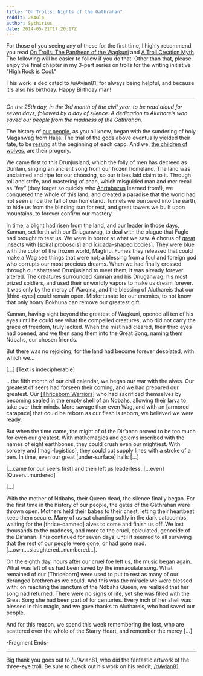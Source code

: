 ```yaml
---
title: "On Trolls: Nights of the Gathrahan"
reddit: 264ulp
author: Sythirius
date: 2014-05-21T17:20:17Z
---
```


For those of you seeing any of these for the first time, I highly recommend you read [On Trolls: The Pantheon of the Wagkuni](http://www.reddit.com/r/teslore/comments/261v2i/on_trolls_the_pantheon_of_the_wagkuni/) and [A Troll Creation Myth](http://www.reddit.com/r/teslore/comments/262a1w/a_troll_creation_myth/). The following will be easier to follow if you do that. Other than that, please enjoy the final chapter in my 3-part series on trolls for the writing initiative "High Rock is Cool."

This work is dedicated to /u/Avian81, for always being helpful, and because it's also his birthday. Happy Birthday man!

---

*On the 25th day, in the 3rd month of the civil year, to be read aloud for seven days, followed by a day of silence. A dedication to Aluthareis who saved our people from the madness of the Gathrahan.*


The history of [our people](http://www.uesp.net/wiki/Morrowind:Birthsigns#The_Lord), as you all know, began with the sundering of holy Maganwag from Halja. The trial of the gods above eventually yielded their fate, to be [resung](https://www.youtube.com/watch?v=aYhriBNcIz8&amp;list=PLRJkmqmX2DRxFwF1APCR50XhHmDWJzGzC) at the beginning of each capo. And we, [the children of wolves](http://i.imgur.com/kFjCLop.png), are their progeny.

We came first to this Drunjusland, which the folly of men has decreed as Dunlain, singing an ancient song from our frozen homeland. The land was unclaimed and ripe for our choosing, so our tribes laid claim to it. Through toil and strife, and mastering of anan, which misguided man and mer recall as “fey” (they forget so quickly who [Ahrtabazus](http://www.uesp.net/wiki/Daggerfall:The_Faerie) learned from!), we conquered the whole of this land, and created a paradise that the world had not seen since the fall of our homeland. Tunnels we burrowed into the earth, to hide us from the blinding sun for rest, and great towers we built upon mountains, to forever confirm our mastery.

In time, a blight had risen from the land, and our leader in those days, Kunnan, set forth with our Driuganwag, to deal with the plague that Fugle had brought to test us. We were in horror at what we saw. A chorus of [great insects](http://www.uesp.net/wiki/Skyrim:Chaurus) with [[spiral proboscis]](http://www.astrographics.com/GalleryPrints/Display/GP2007.jpg) and [[cicada-shaped bodies]](http://upload.wikimedia.org/wikipedia/commons/f/fb/Tibicen_linnei.jpg). They were blue with the color of the frozen world, Magtriu. Fumes they released that could make a Wag see things that were not; a blessing from a foul and foreign god who corrupts our most precious dreams. When we had finally crossed through our shattered Drunjusland to meet them, it was already forever altered. The creatures surrounded Kunnan and his Driuganwag, his most prized soldiers, and used their unworldly vapors to make us dream forever. It was only by the mercy of Warqina, and the blessing of Aluthareis that our [third-eyes] could remain open. Misfortunate for our enemies, to not know that only hoary Bokhuna can remove our greatest gift. 

Kunnan, having sight beyond the greatest of Wagkuni, opened all ten of his eyes until he could see what the compelled creatures, who did not carry the grace of freedom, truly lacked. When the mist had cleared, their third eyes had opened, and we then sang them into the Great Song, naming them Ndbahs, our chosen friends. 

But there was no rejoicing, for the land had become forever desolated, with which we…

[...] [Text is indecipherable]

...the fifth month of our civil calendar, we began our war with the alves. Our greatest of seers had forseen their coming, and we had prepared our greatest. Our [[Thriceborn Warriors]](http://www.uesp.net/wiki/Dawnstar:Bestiary#Ice_Tribes) who had sacrificed themselves by becoming sealed in the empty shell of an Ndbahs, allowing their larva to take over their minds. More savage than even Wag, and with an [armored carapace] that could be reborn as our flesh is reborn, we believed we were ready.

But when the time came, the might of of the Dir’anan proved to be too much for even our greatest. With mathemagics and golems inscribed with the names of eight earthbones, they could crush even our mightiest. With sorcery and [magi-logistics], they could cut supply lines with a stroke of a pen. In time, even our great [under-surface] halls [...] 

[...came for our seers first] and then left us leaderless. [...even] [Queen...murdered]

[...]

With the mother of Ndbahs, their Queen dead, the silence finally began. For the first time in the history of our people, the gates of the Gathrahan were thrown open. Mothers held their babes to their chest, letting their heartbeat keep them secure. Many of us sat chanting softly in the dark catacombs, waiting for the [thrice-damned] alves to come and finish us off. We lost thousands to the madness, and more to the cruel, calculated, genocide of the Dir’anan. This continued for seven days, until it seemed to all surviving that the rest of our people were gone, or had gone mad. [...own….slaughtered...numbered...].

On the eighth day, hours after our cruel foe left us, the music began again. What was left of us had been saved by the immaculate song. What remained of our [Thriceborn] were used to put to rest as many of our deranged brethren as we could. And this was the miracle we were blessed with: on reaching the sanctum of the Ndbahs Queen, we realized that her song had returned. There were no signs of life, yet she was filled with the Great Song she had been part of for centuries. Every inch of her shell was blessed in this magic, and we gave thanks to Aluthareis, who had saved our people. 

And for this reason, we spend this week remembering the lost, who are scattered over the whole of the Starry Heart, and remember the mercy [...]

-Fragment Ends-

---

Big thank you goes out to /u/Avian81, who did the fantastic artwork of the three-eye troll. Be sure to check out his work on his reddit, [/r/Avian81](http://www.reddit.com/r/Avian81).
